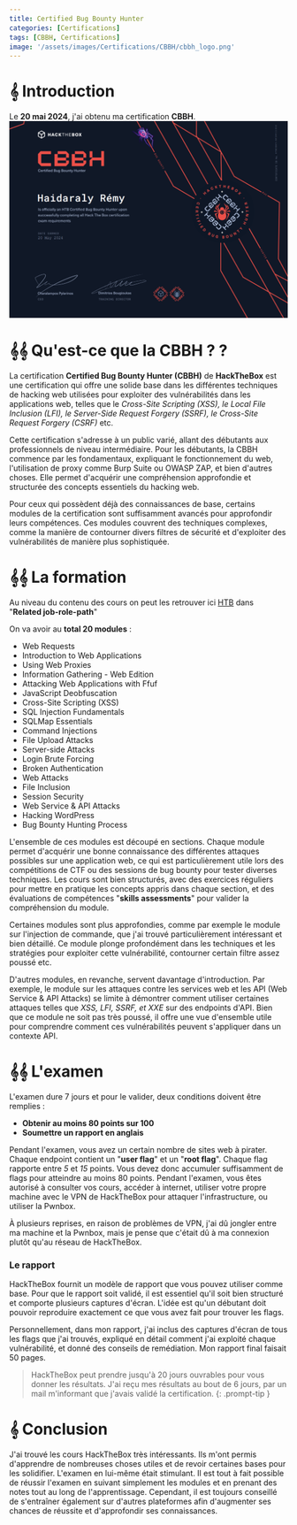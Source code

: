 ```yaml
---
title: Certified Bug Bounty Hunter 
categories: [Certifications]
tags: [CBBH, Certifications]
image: '/assets/images/Certifications/CBBH/cbbh_logo.png'
---
```


# 𝄞 Introduction

Le **20 mai 2024**, j'ai obtenu ma certification **CBBH**.
![CBBH](/assets/images/Certifications/CBBH/CBBH.png)


# 𝄞𝄞 Qu'est-ce que la CBBH ? ?
La certification **Certified Bug Bounty Hunter (CBBH)** de **HackTheBox** est une certification qui offre une solide base dans les différentes techniques de hacking web utilisées pour exploiter des vulnérabilités dans les applications web, telles que le *Cross-Site Scripting (XSS), le Local File Inclusion (LFI), le Server-Side Request Forgery (SSRF), le Cross-Site Request Forgery (CSRF)* etc.

Cette certification s'adresse à un public varié, allant des débutants aux professionnels de niveau intermédiaire. Pour les débutants, la CBBH commence par les fondamentaux, expliquant le fonctionnement du web, l'utilisation de proxy comme Burp Suite ou OWASP ZAP, et bien d'autres choses. Elle permet d'acquérir une compréhension approfondie et structurée des concepts essentiels du hacking web.

Pour ceux qui possèdent déjà des connaissances de base, certains modules de la certification sont suffisamment avancés pour approfondir leurs compétences. Ces modules couvrent des techniques complexes, comme la manière de contourner divers filtres de sécurité et d'exploiter des vulnérabilités de manière plus sophistiquée.

# 𝄞𝄞 La formation 
Au niveau du contenu des cours on peut les retrouver ici [HTB](https://academy.hackthebox.com/preview/certifications/htb-certified-bug-bounty-hunter/) dans "**Related job-role-path**"

On va avoir au **total 20 modules** : 

 - Web Requests
 - Introduction to Web Applications
 - Using Web Proxies
 - Information Gathering - Web Edition
 - Attacking Web Applications with Ffuf
 - JavaScript Deobfuscation
 - Cross-Site Scripting (XSS)
 - SQL Injection Fundamentals
 - SQLMap Essentials
 - Command Injections
 - File Upload Attacks
 - Server-side Attacks
 - Login Brute Forcing
 - Broken Authentication
 - Web Attacks
 - File Inclusion
 - Session Security
 - Web Service & API Attacks
 - Hacking WordPress
 - Bug Bounty Hunting Process



L'ensemble de ces modules est découpé en sections. Chaque module permet d'acquérir une bonne connaissance des différentes attaques possibles sur une application web, ce qui est particulièrement utile lors des compétitions de CTF ou des sessions de bug bounty pour tester diverses techniques. Les cours sont bien structurés, avec des exercices réguliers pour mettre en pratique les concepts appris dans chaque section, et des évaluations de compétences "**skills assessments**" pour valider la compréhension du module.

Certaines modules sont plus approfondies, comme par exemple le module sur l'injection de commande, que j'ai trouvé particulièrement intéressant et bien détaillé. Ce module plonge profondément dans les techniques et les stratégies pour exploiter cette vulnérabilité, contourner certain filtre assez poussé etc.

D'autres modules, en revanche, servent davantage d'introduction. Par exemple, le module sur les attaques contre les services web et les API (Web Service & API Attacks) se limite à démontrer comment utiliser certaines attaques telles que *XSS, LFI, SSRF, et XXE* sur des endpoints d'API. Bien que ce module ne soit pas très poussé, il offre une vue d'ensemble utile pour comprendre comment ces vulnérabilités peuvent s'appliquer dans un contexte API.


# 𝄞𝄞 L'examen

L'examen dure 7 jours et pour le valider, deux conditions doivent être remplies :

- **Obtenir au moins 80 points sur 100**
- **Soumettre un rapport en anglais**

Pendant l'examen, vous avez un certain nombre de sites web à pirater. Chaque endpoint contient un "**user flag**" et un "**root flag**". Chaque flag rapporte entre *5* et *15* points. Vous devez donc accumuler suffisamment de flags pour atteindre au moins 80 points. Pendant l'examen, vous êtes autorisé à consulter vos cours, accéder à internet, utiliser votre propre machine avec le VPN de HackTheBox pour attaquer l'infrastructure, ou utiliser la Pwnbox.

À plusieurs reprises, en raison de problèmes de VPN, j'ai dû jongler entre ma machine et la Pwnbox, mais je pense que c'était dû à ma connexion plutôt qu'au réseau de HackTheBox.

### Le rapport

HackTheBox fournit un modèle de rapport que vous pouvez utiliser comme base. Pour que le rapport soit validé, il est essentiel qu'il soit bien structuré et comporte plusieurs captures d'écran. L'idée est qu'un débutant doit pouvoir reproduire exactement ce que vous avez fait pour trouver les flags. 

Personnellement, dans mon rapport, j'ai inclus des captures d'écran de tous les flags que j'ai trouvés, expliqué en détail comment j'ai exploité chaque vulnérabilité, et donné des conseils de remédiation. 
Mon rapport final faisait 50 pages.


> HackTheBox peut prendre jusqu'à 20 jours ouvrables pour vous donner les résultats. J'ai reçu mes résultats au bout de 6 jours, par un mail m'informant que j'avais validé la certification.
{: .prompt-tip }


# 𝄞 Conclusion
J'ai trouvé les cours HackTheBox très intéressants. Ils m'ont permis d'apprendre de nombreuses choses utiles et de revoir certaines bases pour les solidifier. L'examen en lui-même était stimulant. Il est tout à fait possible de réussir l'examen en suivant simplement les modules et en prenant des notes tout au long de l'apprentissage. Cependant, il est toujours conseillé de s'entraîner également sur d'autres plateformes afin d'augmenter ses chances de réussite et d'approfondir ses connaissances.




